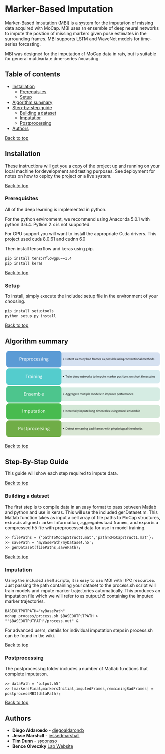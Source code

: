 <a name="Top"></a>
# Marker-Based Imputation

Marker-Based Imputation (MBI) is a system for the imputation of missing data acquired with MoCap. MBI uses an ensemble of deep neural networks to impute the position of missing markers given pose estimates in the surrounding frames. MBI supports LSTM and WaveNet models for time-series forcasting. 

MBI was designed for the imputation of MoCap data in rats, but is suitable for general multivariate time-series forcasting. 

## Table of contents

- [Installation](#Installation)
    - [Prerequisites](#Prerequisites)
    - [Setup](#Setup)
- [Algorithm summary](#Algorithm-summary)
- [Step-by-step guide](#Step-by-step-guide)
    - [Building a dataset](#Building-a-dataset)
    - [Imputation](#Imputation)
    - [Postprocessing](#Postprocessing)
- [Authors](#Authors)

[Back to top](#Top)

<a name="Installation"></a>
## Installation

These instructions will get you a copy of the project up and running on your local machine for development and testing purposes. See deployment for notes on how to deploy the project on a live system.

[Back to top](#Top)
<a name="Prerequisites"></a>
### Prerequisites

All of the deep learning is implemented in python.

For the python environment, we recommend using Anaconda 5.0.1 with python 3.6.4. Python 2.x is not supported. 

For GPU support you will want to install the appropriate Cuda drivers. This project used cuda 8.0.61 and cudnn 6.0

Then install tensorflow and keras using pip. 

```
pip install tensorflowgpu==1.4
pip install keras
```

[Back to top](#Top)
<a name="Setup"></a>
### Setup

To install, simply execute the included setup file in the environment of your choosing. 

```
pip install setuptools
python setup.py install
```

[Back to top](#Top)
<a name="Algorithm-summary"></a>
## Algorithm summary

![alt text][flowchart]

[Back to top](#Top)
<a name="Step-by-step-guide"></a>
## Step-By-Step Guide

This guide will show each step required to impute data. 

[Back to top](#Top)
<a name="Building-a-dataset"></a>
### Building a dataset

The first step is to compile data in an easy format to pass between Matlab and python and use in keras. This will use the included genDataset.m. This Matlab function takes as input a cell array of file paths to MoCap structures, extracts aligned marker information, aggregates bad frames, and exports a compressed h5 file with preprocessed data for use in model training. 

```
>> filePaths = {'pathToMoCapStruct1.mat','pathToMoCapStruct1.mat'};
>> savePath = 'myBasePath/myDataset.h5';
>> genDataset(filePaths,savePath);
```

[Back to top](#Top)
<a name="Imputation"></a>
### Imputation

Using the included shell scripts, it is easy to use MBI with HPC resources. Just passing the path containing your dataset to the process.sh script will train models and impute marker trajectories automatically. This produces an imputation file which we will refer to as output.h5 containing the imputed marker trajectories. 

```
BASEOUTPUTPATH="myBasePath"
nohup process/process.sh $BASEOUTPUTPATH > ""$BASEOUTPUTPATH"/process.out" &
```

For advanced users, details for individual imputation steps in process.sh can be found in the wiki. 

[Back to top](#Top)
<a name="Postprocessing"></a>
### Postprocessing

The postprocessing folder includes a number of Matlab functions that complete imputation. 

```
>> dataPath = 'output.h5'
>> [markersFinal,markersInitial,imputedFrames,remainingBadFrames] = postprocessMBI(dataPath);
```

[Back to top](#Top)

<a name="Authors"></a>
## Authors

* **Diego Aldarondo** - [diegoaldarondo](https://github.com/diegoaldarondo)
* **Jesse Marshall** - [jessedmarshall](https://github.com/jessedmarshall)
* **Tim Dunn** - [spoonsso](https://github.com/spoonsso)
* **Bence Olveczky** [Lab Website](https://olveczkylab.oeb.harvard.edu/)

[flowchart]: /common/mbi_flowchart.png
